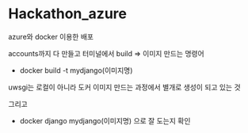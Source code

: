 # Hackathon_azure
azure와 docker 이용한 배포

accounts까지 다 만들고 터미널에서
build => 이미지 만드는 명령어
* docker build -t mydjango(이미지명)

uwsgi는 로컬이 아니라 도커 이미지 만드는 과정에서 별개로 생성이 되고 있는 것


그리고
* docker django mydjango(이미지명)
으로 잘 도는지 확인

